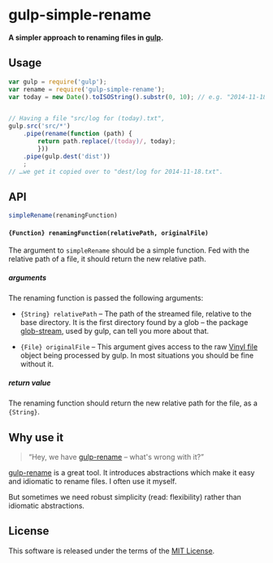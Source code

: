 gulp-simple-rename
==================

**A simpler approach to renaming files in [gulp][].**




Usage
-----

```js
var gulp = require('gulp');
var rename = require('gulp-simple-rename');
var today = new Date().toISOString().substr(0, 10); // e.g. "2014-11-18"


// Having a file "src/log for (today).txt",
gulp.src('src/*')
    .pipe(rename(function (path) {
        return path.replace(/(today)/, today);
        }))
    .pipe(gulp.dest('dist'))
    ;
// …we get it copied over to "dest/log for 2014-11-18.txt".
```




API
---

```js
simpleRename(renamingFunction)
```


#### `{Function} renamingFunction(relativePath, originalFile)`

The argument to `simpleRename` should be a simple function. Fed with the relative path of a file, it should return the new relative path.

##### arguments

The renaming function is passed the following arguments:

- `{String} relativePath` – The path of the streamed file, relative to the base directory. It is the first directory found by a glob – the package [glob-stream][], used by gulp, can tell you more about that.

- `{File} originalFile` – This argument gives access to the raw [Vinyl file][] object being processed by gulp. In most situations you should be fine without it.

##### return value

The renaming function should return the new relative path for the file, as a `{String}`.




Why use it
----------

> “Hey, we have [gulp-rename][] – what's wrong with it?”

[gulp-rename][] is a great tool. It introduces abstractions which make it easy and idiomatic to rename files. I often use it myself.

But sometimes we need robust simplicity (read: flexibility) rather than idiomatic abstractions.



License
-------

This software is released under the terms of the [MIT License][].



<!-- Links -->
[gulp]: http://gulpjs.com/
[glob-stream]: https://github.com/wearefractal/glob-stream
[gulp-rename]: https://github.com/hparra/gulp-rename
[Vinyl file]: https://github.com/wearefractal/vinyl
[MIT License]: ./License.md

